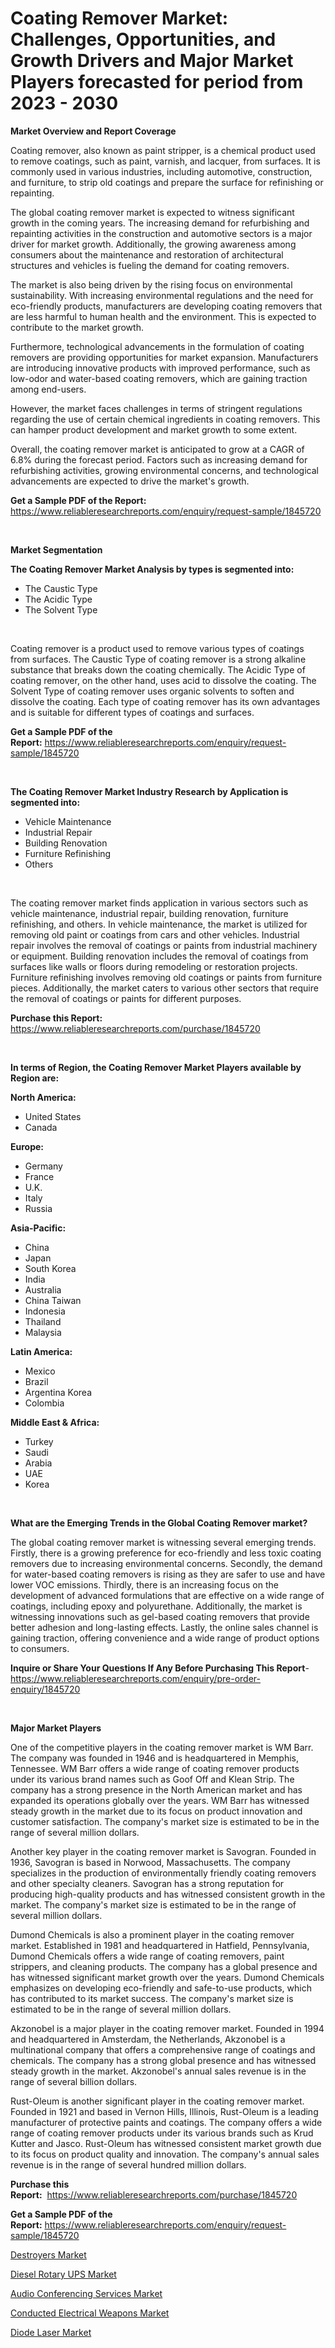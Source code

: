 <p><h1>Coating Remover Market: Challenges, Opportunities, and Growth Drivers and Major Market Players forecasted for period from 2023 - 2030</h1></p><p><strong>Market Overview and Report Coverage</strong></p>
<p><p>Coating remover, also known as paint stripper, is a chemical product used to remove coatings, such as paint, varnish, and lacquer, from surfaces. It is commonly used in various industries, including automotive, construction, and furniture, to strip old coatings and prepare the surface for refinishing or repainting.</p><p>The global coating remover market is expected to witness significant growth in the coming years. The increasing demand for refurbishing and repainting activities in the construction and automotive sectors is a major driver for market growth. Additionally, the growing awareness among consumers about the maintenance and restoration of architectural structures and vehicles is fueling the demand for coating removers.</p><p>The market is also being driven by the rising focus on environmental sustainability. With increasing environmental regulations and the need for eco-friendly products, manufacturers are developing coating removers that are less harmful to human health and the environment. This is expected to contribute to the market growth.</p><p>Furthermore, technological advancements in the formulation of coating removers are providing opportunities for market expansion. Manufacturers are introducing innovative products with improved performance, such as low-odor and water-based coating removers, which are gaining traction among end-users.</p><p>However, the market faces challenges in terms of stringent regulations regarding the use of certain chemical ingredients in coating removers. This can hamper product development and market growth to some extent.</p><p>Overall, the coating remover market is anticipated to grow at a CAGR of 6.8% during the forecast period. Factors such as increasing demand for refurbishing activities, growing environmental concerns, and technological advancements are expected to drive the market's growth.</p></p>
<p><strong>Get a Sample PDF of the Report:</strong> <a href="https://www.reliableresearchreports.com/enquiry/request-sample/1845720">https://www.reliableresearchreports.com/enquiry/request-sample/1845720</a></p>
<p>&nbsp;</p>
<p><strong>Market Segmentation</strong></p>
<p><strong>The Coating Remover Market Analysis by types is segmented into:</strong></p>
<p><ul><li>The Caustic Type</li><li>The Acidic Type</li><li>The Solvent Type</li></ul></p>
<p>&nbsp;</p>
<p><p>Coating remover is a product used to remove various types of coatings from surfaces. The Caustic Type of coating remover is a strong alkaline substance that breaks down the coating chemically. The Acidic Type of coating remover, on the other hand, uses acid to dissolve the coating. The Solvent Type of coating remover uses organic solvents to soften and dissolve the coating. Each type of coating remover has its own advantages and is suitable for different types of coatings and surfaces.</p></p>
<p><strong>Get a Sample PDF of the Report:</strong>&nbsp;<a href="https://www.reliableresearchreports.com/enquiry/request-sample/1845720">https://www.reliableresearchreports.com/enquiry/request-sample/1845720</a></p>
<p>&nbsp;</p>
<p><strong>The Coating Remover Market Industry Research by Application is segmented into:</strong></p>
<p><ul><li>Vehicle Maintenance</li><li>Industrial Repair</li><li>Building Renovation</li><li>Furniture Refinishing</li><li>Others</li></ul></p>
<p>&nbsp;</p>
<p><p>The coating remover market finds application in various sectors such as vehicle maintenance, industrial repair, building renovation, furniture refinishing, and others. In vehicle maintenance, the market is utilized for removing old paint or coatings from cars and other vehicles. Industrial repair involves the removal of coatings or paints from industrial machinery or equipment. Building renovation includes the removal of coatings from surfaces like walls or floors during remodeling or restoration projects. Furniture refinishing involves removing old coatings or paints from furniture pieces. Additionally, the market caters to various other sectors that require the removal of coatings or paints for different purposes.</p></p>
<p><strong>Purchase this Report:</strong>&nbsp; <a href="https://www.reliableresearchreports.com/purchase/1845720">https://www.reliableresearchreports.com/purchase/1845720</a></p>
<p>&nbsp;</p>
<p><strong>In terms of Region, the Coating Remover Market Players available by Region are:</strong></p>
<p>
    <p> <strong> North America: </strong>
        <ul>
            <li>United States</li>
            <li>Canada</li>
        </ul>
        </p> 
    <p> <strong> Europe: </strong>
        <ul>
            <li>Germany</li>
            <li>France</li>
            <li>U.K.</li>
            <li>Italy</li>
            <li>Russia</li>
        </ul>
        </p> 
    <p> <strong> Asia-Pacific: </strong>
        <ul>
            <li>China</li>
            <li>Japan</li>
            <li>South Korea</li>
            <li>India</li>
            <li>Australia</li>
            <li>China Taiwan</li>
            <li>Indonesia</li>
            <li>Thailand</li>
            <li>Malaysia</li>
        </ul>
        </p> 
    <p> <strong> Latin America: </strong>
        <ul>
            <li>Mexico</li>
            <li>Brazil</li>
            <li>Argentina Korea</li>
            <li>Colombia</li>
        </ul>
        </p> 
    <p> <strong> Middle East & Africa: </strong>
        <ul>
            <li>Turkey</li>
            <li>Saudi</li>
            <li>Arabia</li>
            <li>UAE</li>
            <li>Korea</li>
        </ul>
    </p>
    </p>
<p>&nbsp;</p>
<p><strong>What are the Emerging Trends in the Global Coating Remover market?</strong></p>
<p><p>The global coating remover market is witnessing several emerging trends. Firstly, there is a growing preference for eco-friendly and less toxic coating removers due to increasing environmental concerns. Secondly, the demand for water-based coating removers is rising as they are safer to use and have lower VOC emissions. Thirdly, there is an increasing focus on the development of advanced formulations that are effective on a wide range of coatings, including epoxy and polyurethane. Additionally, the market is witnessing innovations such as gel-based coating removers that provide better adhesion and long-lasting effects. Lastly, the online sales channel is gaining traction, offering convenience and a wide range of product options to consumers.</p></p>
<p><strong>Inquire or Share Your Questions If Any Before Purchasing This Report</strong>- <a href="https://www.reliableresearchreports.com/enquiry/pre-order-enquiry/1845720">https://www.reliableresearchreports.com/enquiry/pre-order-enquiry/1845720</a></p>
<p>&nbsp;</p>
<p><strong>Major Market Players</strong></p>
<p><p>One of the competitive players in the coating remover market is WM Barr. The company was founded in 1946 and is headquartered in Memphis, Tennessee. WM Barr offers a wide range of coating remover products under its various brand names such as Goof Off and Klean Strip. The company has a strong presence in the North American market and has expanded its operations globally over the years. WM Barr has witnessed steady growth in the market due to its focus on product innovation and customer satisfaction. The company's market size is estimated to be in the range of several million dollars.</p><p>Another key player in the coating remover market is Savogran. Founded in 1936, Savogran is based in Norwood, Massachusetts. The company specializes in the production of environmentally friendly coating removers and other specialty cleaners. Savogran has a strong reputation for producing high-quality products and has witnessed consistent growth in the market. The company's market size is estimated to be in the range of several million dollars.</p><p>Dumond Chemicals is also a prominent player in the coating remover market. Established in 1981 and headquartered in Hatfield, Pennsylvania, Dumond Chemicals offers a wide range of coating removers, paint strippers, and cleaning products. The company has a global presence and has witnessed significant market growth over the years. Dumond Chemicals emphasizes on developing eco-friendly and safe-to-use products, which has contributed to its market success. The company's market size is estimated to be in the range of several million dollars.</p><p>Akzonobel is a major player in the coating remover market. Founded in 1994 and headquartered in Amsterdam, the Netherlands, Akzonobel is a multinational company that offers a comprehensive range of coatings and chemicals. The company has a strong global presence and has witnessed steady growth in the market. Akzonobel's annual sales revenue is in the range of several billion dollars.</p><p>Rust-Oleum is another significant player in the coating remover market. Founded in 1921 and based in Vernon Hills, Illinois, Rust-Oleum is a leading manufacturer of protective paints and coatings. The company offers a wide range of coating remover products under its various brands such as Krud Kutter and Jasco. Rust-Oleum has witnessed consistent market growth due to its focus on product quality and innovation. The company's annual sales revenue is in the range of several hundred million dollars.</p></p>
<p><strong>Purchase this Report:</strong>&nbsp;&nbsp;<a href="https://www.reliableresearchreports.com/purchase/1845720">https://www.reliableresearchreports.com/purchase/1845720</a></p>
<p></p>
<p><strong>Get a Sample PDF of the Report:</strong>&nbsp;<a href="https://www.reliableresearchreports.com/enquiry/request-sample/1845720">https://www.reliableresearchreports.com/enquiry/request-sample/1845720</a></p>
<p><p><a href="https://medium.com/@aliciahaley1989/destroyers-market-research-report-its-history-and-forecast-2023-to-2030-bf90c717735d">Destroyers Market</a></p><p><a href="https://medium.com/@hazelbrakus/diesel-rotary-ups-market-insights-into-market-cagr-market-trends-and-growth-strategies-4684bc0e56bb">Diesel Rotary UPS Market</a></p><p><a href="https://medium.com/@angelageorge32/audio-conferencing-services-market-report-reveals-the-latest-trends-and-growth-opportunities-of-ec43fb210b2b">Audio Conferencing Services Market</a></p><p><a href="https://medium.com/@jazminjones30/conducted-electrical-weapons-market-size-and-market-trends-complete-industry-overview-2023-to-5e819fc3236c">Conducted Electrical Weapons Market</a></p><p><a href="https://medium.com/@marlonblick/diode-laser-market-exploring-market-share-market-trends-and-future-growth-6360504fd611">Diode Laser Market</a></p></p>